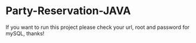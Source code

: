 # Party-Reservation-JAVA

If you want to run this project please check your url, root and password for mySQL, thanks!
